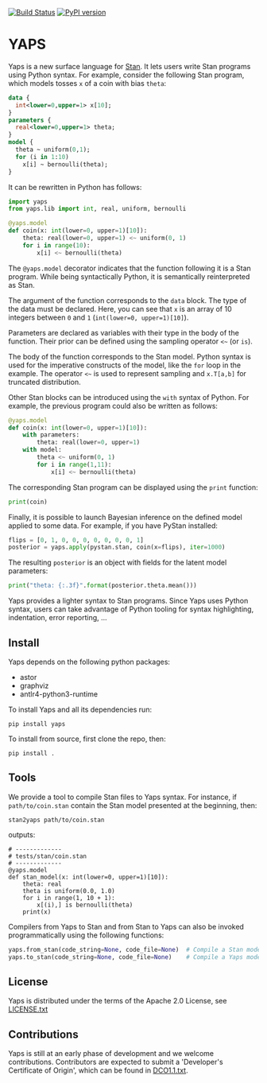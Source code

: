 [![Build Status](https://travis-ci.org/IBM/yaps.svg?branch=master)](https://travis-ci.org/IBM/yaps) [![PyPI version](https://badge.fury.io/py/yaps.svg)](https://badge.fury.io/py/yaps)

# YAPS

Yaps is a new surface language for [Stan](http://mc-stan.org/). It lets
users write Stan programs using Python syntax. For example, consider the
following Stan program, which models tosses `x` of a coin with bias `theta`:
```stan
data {
  int<lower=0,upper=1> x[10];
}
parameters {
  real<lower=0,upper=1> theta;
}
model {
  theta ~ uniform(0,1);
  for (i in 1:10)
    x[i] ~ bernoulli(theta);
}
```
It can be rewritten in Python has follows:
```python
import yaps
from yaps.lib import int, real, uniform, bernoulli

@yaps.model
def coin(x: int(lower=0, upper=1)[10]):
    theta: real(lower=0, upper=1) <~ uniform(0, 1)
    for i in range(10):
        x[i] <~ bernoulli(theta)
```

The `@yaps.model` decorator indicates that the function following it
is a Stan program.  While being syntactically Python, it is
semantically reinterpreted as Stan.

The argument of the function corresponds to the `data` block. The
type of the data must be declared. Here, you can see that `x` is an
array of 10 integers between `0` and `1` (`int(lower=0, upper=1)[10]`).

Parameters are declared as variables with their type in the body of
the function. Their prior can be defined using the sampling operator
`<~` (or `is`).

The body of the function corresponds to the Stan model. Python syntax
is used for the imperative constructs of the model, like the `for`
loop in the example. The operator `<~` is used to represent sampling
and `x.T[a,b]` for truncated distribution.

Other Stan blocks can be introduced using the `with` syntax of Python.
For example, the previous program could also be written as follows:
```python
@yaps.model
def coin(x: int(lower=0, upper=1)[10]):
    with parameters:
        theta: real(lower=0, upper=1)
    with model:
        theta <~ uniform(0, 1)
        for i in range(1,11):
            x[i] <~ bernoulli(theta)
```

The corresponding Stan program can be displayed using the `print` function:
```python
print(coin)
```

Finally, it is possible to launch Bayesian inference on the defined model applied to some data.
For example, if you have PyStan installed:
```python
flips = [0, 1, 0, 0, 0, 0, 0, 0, 0, 1]
posterior = yaps.apply(pystan.stan, coin(x=flips), iter=1000)
```
The resulting `posterior` is an object with fields for the latent model parameters:
```python
print("theta: {:.3f}".format(posterior.theta.mean()))
```

Yaps provides a lighter syntax to Stan programs. Since Yaps uses Python syntax, users can take advantage of Python tooling
for syntax highlighting, indentation, error reporting, ...

## Install

Yaps depends on the following python packages:
- astor
- graphviz
- antlr4-python3-runtime

To install Yaps and all its dependencies run:
```
pip install yaps
```

To install from source, first clone the repo, then:
```
pip install .
```

## Tools

We provide a tool to compile Stan files to Yaps syntax.
For instance, if `path/to/coin.stan` contain the Stan model presented at the beginning, then:
```
stan2yaps path/to/coin.stan
```
outputs:
```
# -------------
# tests/stan/coin.stan
# -------------
@yaps.model
def stan_model(x: int(lower=0, upper=1)[10]):
    theta: real
    theta is uniform(0.0, 1.0)
    for i in range(1, 10 + 1):
        x[(i),] is bernoulli(theta)
    print(x)
```

Compilers from Yaps to Stan and from Stan to Yaps can also be invoked programmatically using the following functions:
```python
yaps.from_stan(code_string=None, code_file=None)  # Compile a Stan model to Yaps
yaps.to_stan(code_string=None, code_file=None)    # Compile a Yaps model to Stan
```


## License

Yaps is distributed under the terms of the Apache 2.0 License, see
[LICENSE.txt](LICENSE.txt)



## Contributions

Yaps is still at an early phase of development and we welcome
contributions. Contributors are expected to submit a 'Developer's
Certificate of Origin', which can be found in [DCO1.1.txt](DCO1.1.txt).

